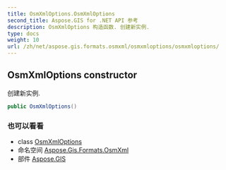 ```yaml
---
title: OsmXmlOptions.OsmXmlOptions
second_title: Aspose.GIS for .NET API 参考
description: OsmXmlOptions 构造函数. 创建新实例.
type: docs
weight: 10
url: /zh/net/aspose.gis.formats.osmxml/osmxmloptions/osmxmloptions/
---
```

## OsmXmlOptions constructor

创建新实例.

```csharp
public OsmXmlOptions()
```

### 也可以看看

* class [OsmXmlOptions](../)
* 命名空间 [Aspose.Gis.Formats.OsmXml](../../osmxmloptions/)
* 部件 [Aspose.GIS](../../../)


